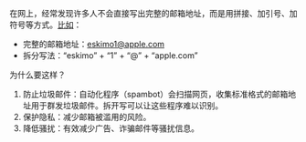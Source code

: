 在网上，经常发现许多人不会直接写出完整的邮箱地址，而是用拼接、加引号、加符号等方式。[比如](https://developer.apple.com/forums/thread/115461)：
- 完整的邮箱地址：eskimo1@apple.com
- 拆分写法：“eskimo” + “1” + “@” + “apple.com”

为什么要这样？
1. 防止垃圾邮件：自动化程序（spambot）会扫描网页，收集标准格式的邮箱地址用于群发垃圾邮件。拆开写可以让这些程序难以识别。
2. 保护隐私：减少邮箱被滥用的风险。
3. 降低骚扰：有效减少广告、诈骗邮件等骚扰信息。